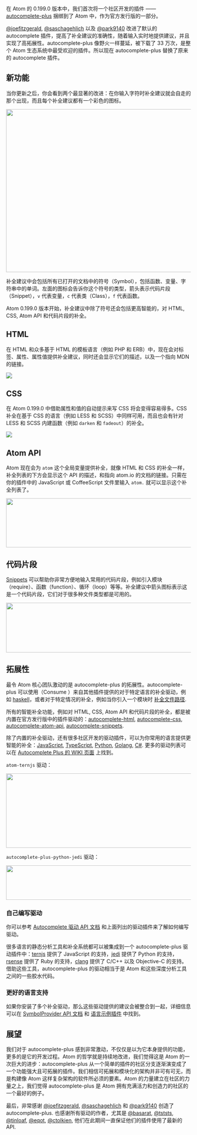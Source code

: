 在 Atom 的 0.199.0 版本中，我们首次将一个社区开发的插件 —— [autocomplete-plus](https://github.com/atom/autocomplete-plus) 捆绑到了 Atom 中，作为官方发行版的一部分。

[@joefitzgerald](https://github.com/joefitzgerald), [@saschagehlich](https://github.com/saschagehlich) 以及 [@park9140](https://github.com/park9140) 改进了默认的 autocomplete 插件，提高了补全建议的准确性，随着输入实时地提供建议，并且实现了高拓展性。autocomplete-plus 像野火一样蔓延，被下载了 33 万次，是整个 Atom 生态系统中最受欢迎的插件。所以现在 autocomplete-plus 替换了原来的 autocomplete 插件。

## 新功能

当你更新之后，你会看到两个最显著的改进：在你输入字符时补全建议就会自走的那个出现，而且每个补全建议都有一个彩色的图标。

<img src="http://atom-china.org/uploads/default/107/d3a8461933056a8e.png" width="690" height="445"> 

补全建议中会包括所有已打开的文档中的符号（Symbol），包括函数、变量、字符串中的单词。左面的图标会告诉你这个符号的类型，箭头表示代码片段（Snippet），`v` 代表变量，`c` 代表类（Class），`f` 代表函数。

Atom 0.199.0 版本开始，补全建议中除了符号还会包括更高智能的，对 HTML, CSS, Atom API 和代码片段的补全。

## HTML

在 HTML 和众多基于 HTML 的模板语言（例如 PHP 和 ERB）中，现在会对标签、属性、属性值提供补全建议，同时还会显示它们的描述，以及一个指向 MDN 的链接。

![](https://cloud.githubusercontent.com/assets/69169/7637208/15859d98-fa21-11e4-87db-cae05b14d367.gif)

## CSS

在 Atom 0.199.0 中借助属性和值的自动提示来写 CSS 将会变得容易得多。CSS 补全在基于 CSS 的语言（例如 LESS 和 SCSS）中同样可用，而且也会有针对 LESS 和 SCSS 内建函数（例如 `darken` 和 `fadeout`）的补全。

![](https://cloud.githubusercontent.com/assets/69169/7637610/14a8521e-fa24-11e4-8905-a587773eb7bd.gif)

## Atom API

Atom 现在会为 `atom` 这个全局变量提供补全，就像 HTML 和 CSS 的补全一样，补全列表的下方会显示这个 API 的描述，和指向 atom.io 的文档的链接。只需在你的插件中的 JavaScript 或 CoffeeScript 文件里输入 `atom.` 就可以显示这个补全列表了。

<img src="http://atom-china.org/uploads/default/108/1eb9fe6a86e6ab29.png" width="690" height="134"> 

## 代码片段

[Snippets](https://atom.io/docs/latest/using-atom-snippets) 可以帮助你非常方便地输入常用的代码片段，例如引入模块（require）、函数（function）、循环（loop）等等。补全建议中箭头图标表示这是一个代码片段，它们对于很多种文件类型都是可用的。

<img src="http://atom-china.org/uploads/default/109/4e485b1558615200.png" width="690" height="136"> 

## 拓展性

最令 Atom 核心团队激动的是 autocomplete-plus 的拓展性。autocomplete-plus 可以使用（Consume ）来自其他插件提供的对于特定语言的补全驱动，例如 [haskell](https://atom.io/packages/autocomplete-haskell)，或者对于特定情况的补全，例如当你引入一个模块时 [补全文件路径](https://atom.io/packages/autocomplete-paths).

所有的智能补全功能，例如对 HTML, CSS, Atom API 和代码片段的补全，都是被内置在官方发行版中的插件驱动的：[autocomplete-html](https://atom.io/packages/autocomplete-html), [autocomplete-css](https://atom.io/packages/autocomplete-css), [autocomplete-atom-api](https://atom.io/packages/autocomplete-atom-api), [autocomplete-snippets](https://atom.io/packages/autocomplete-snippets).

除了内置的补全驱动，还有很多社区开发的驱动插件，可以为你常用的语言提供更智能的补全：[JavaScript](https://atom.io/packages/atom-ternjs), [TypeScript](https://atom.io/packages/atom-typescript), [Python](https://atom.io/packages/autocomplete-plus-python-jedi), [Golang](https://atom.io/packages/go-plus), [C#](https://atom.io/packages/omnisharp-atom). 更多的驱动列表可以在 [Autocomplete Plus 的 WIKI 页面](https://github.com/atom/autocomplete-plus/wiki/Autocomplete-Providers) 上找到。

`atom-ternjs` 驱动：

<img src="http://atom-china.org/uploads/default/112/c4e013bc38c35661.png" width="690" height="203"> 

`autocomplete-plus-python-jedi` 驱动：

<img src="http://atom-china.org/uploads/default/113/66da74725e42ac86.png" width="690" height="94"> 

### 自己编写驱动

你可以参考 [Autocomplete 驱动 API 文档](https://github.com/atom/autocomplete-plus/wiki/Provider-API) 和上面列出的驱动插件来了解如何编写驱动。

很多语言的静态分析工具和补全系统都可以被集成到一个 autocomplete-plus 驱动插件中：[ternjs](http://ternjs.net) 提供了 JavaScript 的支持，[jedi](https://github.com/davidhalter/jedi) 提供了 Python 的支持，[rsense](https://github.com/rsense/rsense) 提供了 Ruby 的支持，[clang](https://github.com/benogle/autocomplete-clang#clang-notes) 提供了 C/C++ 以及 Objective-C 的支持。借助这些工具，autocomplete-plus 的驱动相当于是 Atom 和这些深度分析工具之间的一些胶水代码。

### 更好的语言支持

如果你安装了多个补全驱动，那么这些驱动提供的建议会被整合到一起，详细信息可以在 [SymbolProvider API 文档](https://github.com/atom/autocomplete-plus/wiki/SymbolProvider-Config-API) 和 [语言示例插件](https://github.com/atom/language-less/blob/43ccc24025dbcefa1268d85576d3398845c46926/settings/language-less.cson#L4-L11) 中找到。

## 展望

我们对于 autocomplete-plus 感到非常激动，不仅仅是以为它本身提供的功能，更多的是它的开发过程。Atom 的哲学就是持续地改进，我们觉得这是 Atom 的一次巨大的进步：autocomplete-plus 从一个简单的插件的社区分支逐渐演变成了一个功能强大且可拓展的插件。我们相信可拓展和模块化的架构并非可有可无，而是构建像 Atom 这样复杂架构的软件所必须的要素。Atom 的力量建立在社区的力量之上，我们觉得 autocomplete-plus 是 Atom 拥有充满活力和创造力的社区的一个最好的例子。

最后，非常感谢 [@joefitzgerald](https://github.com/joefitzgerald), [@saschagehlich](https://github.com/saschagehlich) 和 [@park9140](https://github.com/park9140) 创造了 autocomplete-plus. 也感谢所有驱动的作者，尤其是 [@basarat](https://github.com/basarat), [@tststs](https://github.com/tststs), [@tinloaf](https://github.com/tinloaf), [@eqot](https://github.com/eqot), [@ctolkien](https://github.com/ctolkien), 他们在此期间一直保证他们的插件使用了最新的 API.
